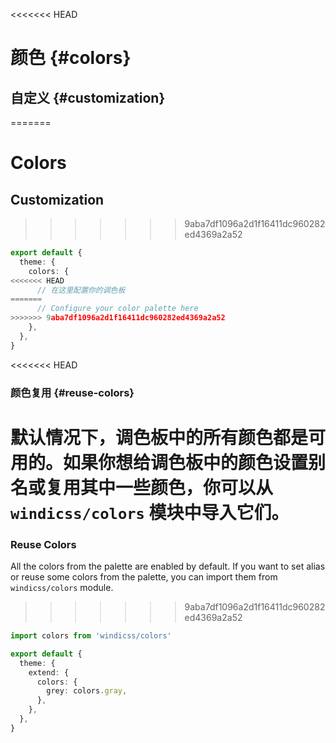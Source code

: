 <<<<<<< HEAD
# 颜色 {#colors}

<ColorsPalette />

## 自定义 {#customization}
=======
# Colors

<ColorsPalette />

## Customization
>>>>>>> 9aba7df1096a2d1f16411dc960282ed4369a2a52

```ts windi.config.js
export default {
  theme: {
    colors: {
<<<<<<< HEAD
      // 在这里配置你的调色板
=======
      // Configure your color palette here
>>>>>>> 9aba7df1096a2d1f16411dc960282ed4369a2a52
    },
  },
}
```

<<<<<<< HEAD
### 颜色复用 {#reuse-colors}

默认情况下，调色板中的所有颜色都是可用的。如果你想给调色板中的颜色设置别名或复用其中一些颜色，你可以从 `windicss/colors` 模块中导入它们。
=======
### Reuse Colors

All the colors from the palette are enabled by default. If you want to set alias or reuse some colors from the palette, you can import them from `windicss/colors` module.
>>>>>>> 9aba7df1096a2d1f16411dc960282ed4369a2a52

```ts windi.config.js
import colors from 'windicss/colors'

export default {
  theme: {
    extend: {
      colors: {
        grey: colors.gray,
      },
    },
  },
}
```
